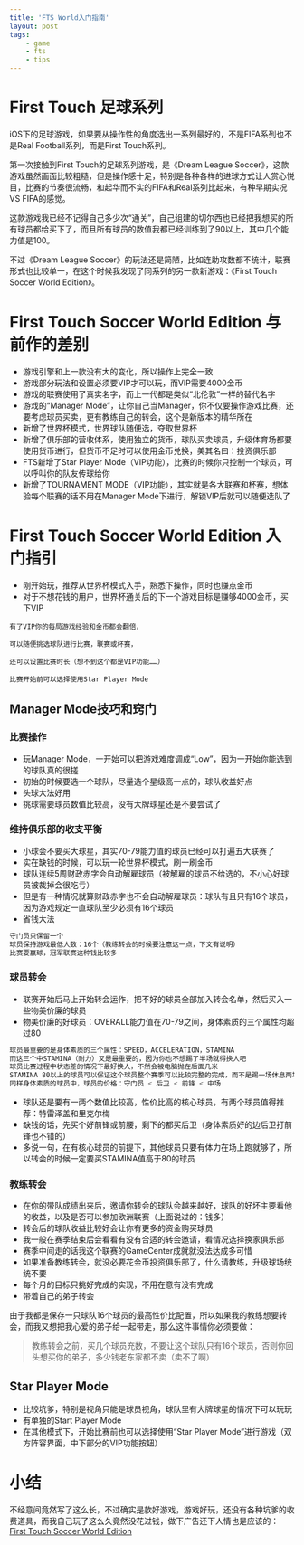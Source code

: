 ```yaml
---
title: 'FTS World入门指南'
layout: post
tags:
    - game
    - fts
    - tips
---
```


# First Touch 足球系列
iOS下的足球游戏，如果要从操作性的角度选出一系列最好的，不是FIFA系列也不是Real Football系列，而是First Touch系列。

第一次接触到First Touch的足球系列游戏，是《Dream League Soccer》，这款游戏虽然画面比较粗糙，但是操作感十足，特别是各种各样的进球方式让人赏心悦目，比赛的节奏很流畅，和起华而不实的FIFA和Real系列比起来，有种早期实况 VS FIFA的感觉。

这款游戏我已经不记得自己多少次“通关”，自己组建的切尔西也已经把我想买的所有球员都给买下了，而且所有球员的数值我都已经训练到了90以上，其中几个能力值是100。

不过《Dream League Soccer》的玩法还是简陋，比如连助攻数都不统计，联赛形式也比较单一，在这个时候我发现了同系列的另一款新游戏：《First Touch Soccer World Edition》。

# First Touch Soccer World Edition 与前作的差别
* 游戏引擎和上一款没有大的变化，所以操作上完全一致
* 游戏部分玩法和设置必须要VIP才可以玩，而VIP需要4000金币
* 游戏的联赛使用了真实名字，而上一代都是类似“北伦敦”一样的替代名字
* 游戏的“Manager Mode”，让你自己当Manager，你不仅要操作游戏比赛，还要考虑球员买卖，更有教练自己的转会，这个是新版本的精华所在
* 新增了世界杯模式，世界球队随便选，夺取世界杯
* 新增了俱乐部的营收体系，使用独立的货币，球队买卖球员，升级体育场都要使用货币进行，但货币不足时可以使用金币兑换，美其名曰：投资俱乐部
* FTS新增了Star Player Mode（VIP功能），比赛的时候你只控制一个球员，可以呼叫你的队友传球给你
* 新增了TOURNAMENT MODE（VIP功能），其实就是各大联赛和杯赛，想体验每个联赛的话不用在Manager Mode下进行，解锁VIP后就可以随便选队了  


# First Touch Soccer World Edition 入门指引
* 刚开始玩，推荐从世界杯模式入手，熟悉下操作，同时也赚点金币
* 对于不想花钱的用户，世界杯通关后的下一个游戏目标是赚够4000金币，买下VIP  


```
有了VIP你的每局游戏经验和金币都会翻倍，  

可以随便挑选球队进行比赛，联赛或杯赛，  

还可以设置比赛时长（想不到这个都是VIP功能……）  

比赛开始前可以选择使用Star Player Mode  

```

## Manager Mode技巧和窍门

### 比赛操作
* 玩Manager Mode，一开始可以把游戏难度调成“Low”，因为一开始你能选到的球队真的很搓
* 初始的时候要选一个球队，尽量选个星级高一点的，球队收益好点
* 头球大法好用
* 挑球需要球员数值比较高，没有大牌球星还是不要尝试了

### 维持俱乐部的收支平衡
* 小球会不要买大球星，其实70-79能力值的球员已经可以打遍五大联赛了
* 实在缺钱的时候，可以玩一轮世界杯模式，刷一刷金币
* 球队连续5周财政赤字会自动解雇球员（被解雇的球员不给选的，不小心好球员被裁掉会很吃亏）
* 但是有一种情况就算财政赤字也不会自动解雇球员：球队有且只有16个球员，因为游戏规定一直球队至少必须有16个球员
* 省钱大法  


```bash
守门员只保留一个
球员保持游戏最低人数：16个（教练转会的时候要注意这一点，下文有说明）
比赛要赢球，冠军联赛这种钱比较多
```

### 球员转会
* 联赛开始后马上开始转会运作，把不好的球员全部加入转会名单，然后买入一些物美价廉的球员
* 物美价廉的好球员：OVERALL能力值在70-79之间，身体素质的三个属性均超过80  


```bash
球员最重要的是身体素质的三个属性：SPEED，ACCELERATION，STAMINA
而这三个中STAMINA（耐力）又是最重要的，因为你也不想踢了半场就得换人吧
球员比赛过程中状态差的情况下最好换人，不然会被电脑抛在后面几米
STAMINA 80以上的球员可以保证这个球员整个赛季可以比较完整的完成，而不是踢一场休息两场
同样身体素质的球员中，球员的价格：守门员 < 后卫 < 前锋 < 中场
```
* 球队还是要有一两个数值比较高，性价比高的核心球员，有两个球员值得推荐：特雷泽盖和里克尔梅
* 缺钱的话，先买个好前锋或前腰，剩下的都买后卫（身体素质好的边后卫打前锋也不错的）
* 多说一句，在有核心球员的前提下，其他球员只要有体力在场上跑就够了，所以转会的时候一定要买STAMINA值高于80的球员


### 教练转会
* 在你的带队成绩出来后，邀请你转会的球队会越来越好，球队的好坏主要看他的收益，以及是否可以参加欧洲联赛（上面说过的：钱多）
* 转会后的球队收益比较好会让你有更多的资金购买球员
* 我一般在赛季结束后会看看有没有合适的转会邀请，看情况选择换家俱乐部
* 赛季中间走的话我这个联赛的GameCenter成就就没法达成多可惜
* 如果准备教练转会，就没必要花金币投资俱乐部了，什么请教练，升级球场统统不要
* 每个月的目标只挑好完成的实现，不用在意有没有完成
* 带着自己的弟子转会  

由于我都是保存一只球队16个球员的最高性价比配置，所以如果我的教练想要转会，而我又想把我心爱的弟子给一起带走，那么这件事情你必须要做：
> 教练转会之前，买几个球员充数，不要让这个球队只有16个球员，否则你回头想买你的弟子，多少钱老东家都不卖（卖不了啊）

## Star Player Mode
* 比较坑爹，特别是视角只能是球员视角，球队里有大牌球星的情况下可以玩玩
* 有单独的Start Player Mode
* 在其他模式下，开始比赛前也可以选择使用“Star Player Mode”进行游戏（双方阵容界面，中下部分的VIP功能按钮）

# 小结
不经意间竟然写了这么长，不过确实是款好游戏，游戏好玩，还没有各种坑爹的收费道具，而我自己玩了这么久竟然没花过钱，做下广告还下人情也是应该的：  [First Touch Soccer World Edition](https://itunes.apple.com/cn/app/first-touch-soccer-world-edition/id472344174)